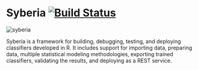 Syberia [![Build Status](https://travis-ci.org/robertzk/syberia.svg?branch=master)](https://travis-ci.org/robertzk/syberia.svg?branch=master)
========

![syberia](http://i.imgur.com/2FSks5x.png)

Syberia is a framework for building, debugging, testing, and deploying
classifiers developed in R. It includes support for importing data,
preparing data, multiple statistical modeling methodologies,
exporting trained classifiers, validating the results, and
deploying as a REST service. 

